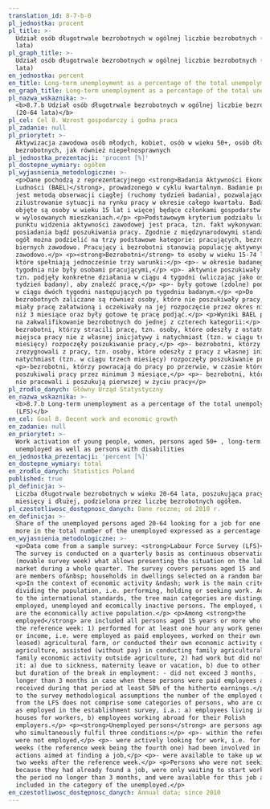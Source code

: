 ```yaml
---
translation_id: 8-7-b-0
pl_jednostka: procent
pl_title: >-
  Udział osób długotrwale bezrobotnych w ogólnej liczbie bezrobotnych (20-64
  lata)
pl_graph_title: >-
  Udział osób długotrwale bezrobotnych w ogólnej liczbie bezrobotnych (20-64
  lata)
en_jednostka: percent
en_title: Long-term unemployment as a percentage of the total unempolyment (LFS)
en_graph_title: Long-term unemployment as a percentage of the total unempolyment (LFS)
pl_nazwa_wskaznika: >-
  <b>8.7.b Udział osób długotrwale bezrobotnych w ogólnej liczbie bezrobotnych
  (20-64 lata)</b>
pl_cel: Cel 8. Wzrost gospodarczy i godna praca
pl_zadanie: null
pl_priorytet: >-
  Aktywizacja zawodowa osób młodych, kobiet, osób w wieku 50+, osób długotrwale
  bezrobotnych, jak również niepełnosprawnych
pl_jednostka_prezentacji: 'procent [%]'
pl_dostepne_wymiary: ogółem
pl_wyjasnienia_metodologiczne: >-
  <p>Dane pochodzą z reprezentacyjnego <strong>Badania Aktywności Ekonomicznej
  Ludności (BAEL)</strong>, prowadzonego w cyklu kwartalnym. Badanie prowadzone
  jest metodą obserwacji ciągłej (ruchomy tydzień badania), pozwalającej na
  zilustrowanie sytuacji na rynku pracy w okresie całego kwartału. Badaniem
  objęte są osoby w wieku 15 lat i więcej będące członkami gospodarstw domowych
  w wylosowanych mieszkaniach.</p> <p>Podstawowym kryterium podziału ludności z
  punktu widzenia aktywności zawodowej jest praca, tzn. fakt wykonywania,
  posiadania bądź poszukiwania pracy. Zgodnie z międzynarodowymi standardami
  ogół można podzielić na trzy podstawowe kategorie: pracujących, bezrobotnych i
  biernych zawodowo. Pracujący i bezrobotni stanowią populację aktywnych
  zawodowo.</p> <p><strong>Bezrobotni</strong> to osoby w wieku 15-74 lata,
  które spełniają jednocześnie trzy warunki:</p> <p>- w okresie badanego
  tygodnia nie były osobami pracującymi,</p> <p>- aktywnie poszukiwały pracy,
  tzn. podjęły konkretne działania w ciągu 4 tygodni (wliczając jako ostatni -
  tydzień badany), aby znaleźć pracę,</p> <p>- były gotowe (zdolne) podjąć pracę
  w ciągu dwóch tygodni następujących po tygodniu badanym.</p> <p>Do
  bezrobotnych zaliczane są również osoby, które nie poszukiwały pracy, ponieważ
  miały pracę załatwioną i oczekiwały na jej rozpoczęcie przez okres nie dłuższy
  niż 3 miesiące oraz były gotowe tę pracę podjąć.</p> <p>Wyniki BAEL pozwalają
  na zakwalifikowanie bezrobotnych do jednej z czterech kategorii:</p> <p>-
  bezrobotni, którzy stracili pracę, tzn. osoby, które odeszły z ostatniego
  miejsca pracy nie z własnej inicjatywy i natychmiast (tzn. w ciągu trzech
  miesięcy) rozpoczęły poszukiwanie pracy,</p> <p>- bezrobotni, którzy
  zrezygnowali z pracy, tzn. osoby, które odeszły z pracy z własnej inicjatywy i
  natychmiast (tzn. w ciągu trzech miesięcy) rozpoczęły poszukiwanie pracy,</p>
  <p>-bezrobotni, którzy powracają do pracy po przerwie, w czasie której nie
  poszukiwali pracy przez minimum 3 miesiące,</p> <p>- bezrobotni, którzy nigdy
  nie pracowali i poszukują pierwszej w życiu pracy</p>
pl_zrodlo_danych: Główny Urząd Statystyczny
en_nazwa_wskaznika: >-
  <b>8.7.b Long-term unemployment as a percentage of the total unempolyment
  (LFS)</b>
en_cel: Goal 8. Decent work and economic growth
en_zadanie: null
en_priorytet: >-
  Work activation of young people, women, persons aged 50+ , long-term
  unemployed as well as persons with disabilities
en_jednostka_prezentacji: 'percent [%]'
en_dostepne_wymiary: total
en_zrodlo_danych: Statistics Poland
published: true
pl_definicja: >-
  Liczba długotrwale bezrobotnych w wieku 20-64 lata, poszukująca pracy 12
  miesięcy i dłużej, podzielona przez liczbę bezrobotnych ogółem.
pl_czestotliwosc_dostępnosc_danych: Dane roczne; od 2010 r.
en_definicja: >-
  Share of the unemployed persons aged 20-64 looking for a job for one year or
  more in the total number of the unemployed expressed as a percentage.
en_wyjasnienia_metodologiczne: >-
  <p>Data come from a sample survey: <strong>Labour Force Survey (LFS)</strong>.
  The survey is conducted on a quarterly basis as continuous observation
  (movable survey week) what allows presenting the situation on the labour
  market during a whole quarter. The survey covers persons aged 15 and more who
  are members of&nbsp; households in dwellings selected on a random basis.</p>
  <p>In the context of economic activity &ndash; work is the main criterion in
  dividing the population, i.e. performing, holding or seeking work. According
  to the international standards, the tree main categories are distinguished:
  employed, unemployed and ecomically inactive persons. The employed, unemployed
  are the economically active population.</p> <p>Among <strong>the
  employed</strong> are included all persons aged 15 years or more who during
  the reference week: 1) performed for at least one hour any work generating pay
  or income, i.e. were employed as paid employees, worked on their own (or
  leased) agricultural farm, or conducted their own economic activity outside
  agriculture, assisted (without pay) in conducting family agricultural farm or
  family economic activity outside agriculture, 2) had work but did not perform
  it: a) due to sickness, maternity leave or vacation, b) due to other reasons,
  but duration of the break in employment: - did not exceed 3 months, - was
  longer than 3 months in case when these persons were paid employees and
  received during that period at least 50% of the hitherto earnings.</p> <p>Due
  to the survey methodological assumptions the number of the employed obtained
  from the LFS does not comprise some categories of persons, who are considered
  as employed in the establishment survey, i.a.: a) employees living in lodging
  houses for workers, b) employees working abroad for their Polish
  employers.</p> <p><strong>Unemployed persons</strong> are persons aged 15-74
  who simultaneously fulfil three conditions:</p> <p>- within the reference week
  were not employed,</p> <p>- were actively looking for work, i.e. for over 4
  weeks (the reference week being the fourth one) had been involved in concrete
  actions aimed at finding a job,</p> <p>- were available to take up work within
  two weeks after the reference week.</p> <p>Persons who were not seeking work
  because they had already found a job, were only waiting to start work within
  the period no longer than 3 months, and were available for this job are also
  included in the category of the unemployed.</p>
en_czestotliwosc_dostępnosc_danych: Annual data; since 2010
---
```

